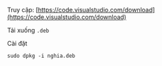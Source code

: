 Truy cập: [https://code.visualstudio.com/download](https://code.visualstudio.com/download)

Tải xuống `.deb`

Cài đặt

```
sudo dpkg -i nghia.deb
```

